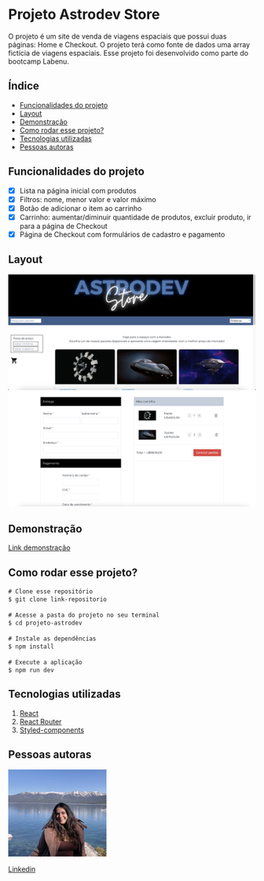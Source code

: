 # **Projeto Astrodev Store**

O projeto é um site de venda de viagens espaciais que possui duas páginas: Home e Checkout. O projeto terá como fonte de dados uma array fictícia de viagens espaciais. Esse projeto foi desenvolvido como parte do bootcamp Labenu.

## **Índice**
- <a href="#funcionalidades-do-projeto">Funcionalidades do projeto</a>
- <a href="#layout">Layout</a>
- <a href="#demonstração">Demonstração</a>
- <a href="#como-rodar-esse-projeto">Como rodar esse projeto?</a>
- <a href="#tecnologias-utilizadas">Tecnologias utilizadas</a>
- <a href="#pessoas-autoras">Pessoas autoras</a>

## **Funcionalidades do projeto**
- [x] Lista na página inicial com produtos
- [x] Filtros: nome, menor valor e valor máximo
- [x] Botão de adicionar o item ao carrinho
- [x] Carrinho: aumentar/diminuir quantidade de produtos, excluir produto, ir para a página de Checkout
- [x] Página de Checkout com formulários de cadastro e pagamento

## **Layout**
![tela-inicial](./src/assets/homepage.png)
![tela-checkout](./src/assets/checkout.png)

## **Demonstração**
[Link demonstração](https://astrodev-store.surge.sh/)

## **Como rodar esse projeto?**

```
# Clone esse repositório
$ git clone link-repositorio

# Acesse a pasta do projeto no seu terminal
$ cd projeto-astrodev

# Instale as dependências
$ npm install 

# Execute a aplicação
$ npm run dev

```

## **Tecnologias utilizadas**

1. [React](https://pt-br.reactjs.org/)
2. [React Router](https://reactrouter.com/)
3. [Styled-components](https://styled-components.com/)


## **Pessoas autoras**

<img style="width:200px" src="./src/assets/photo-readme.png" alt="imagem de desenvolvedora">

[Linkedin](https://www.linkedin.com/in/mariaconstance/)

